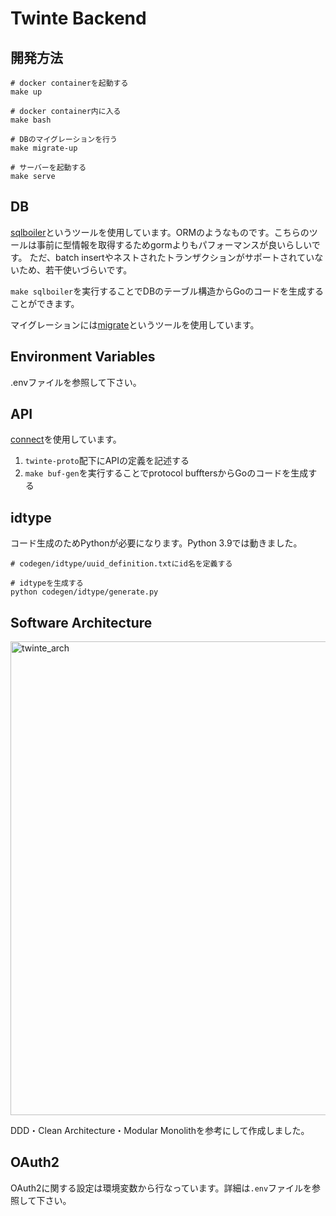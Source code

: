 # Twinte Backend

## 開発方法
```
# docker containerを起動する
make up

# docker container内に入る
make bash

# DBのマイグレーションを行う
make migrate-up

# サーバーを起動する
make serve
```

## DB
[sqlboiler](https://github.com/volatiletech/sqlboiler)というツールを使用しています。ORMのようなものです。こちらのツールは事前に型情報を取得するためgormよりもパフォーマンスが良いらしいです。
ただ、batch insertやネストされたトランザクションがサポートされていないため、若干使いづらいです。

`make sqlboiler`を実行することでDBのテーブル構造からGoのコードを生成することができます。

マイグレーションには[migrate](https://github.com/golang-migrate/migrate)というツールを使用しています。


## Environment Variables
.envファイルを参照して下さい。

## API
[connect](https://connectrpc.com/docs/introduction)を使用しています。

1. `twinte-proto`配下にAPIの定義を記述する
2. `make buf-gen`を実行することでprotocol bufftersからGoのコードを生成する

## idtype
コード生成のためPythonが必要になります。Python 3.9では動きました。

```
# codegen/idtype/uuid_definition.txtにid名を定義する

# idtypeを生成する
python codegen/idtype/generate.py
```

## Software Architecture
<img width="758" alt="twinte_arch" src="https://github.com/twin-te/twinte-back/assets/68944024/7cf0cdd7-222d-489c-89a8-89c4514a29f7">

DDD・Clean Architecture・Modular Monolithを参考にして作成しました。

## OAuth2
OAuth2に関する設定は環境変数から行なっています。詳細は`.env`ファイルを参照して下さい。
